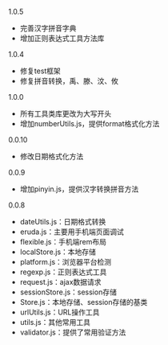 1.0.5

- 完善汉字拼音字典
- 增加正则表达式工具方法库

1.0.4

- 修复test框架
- 修复拼音转换，禹、滕、汶、攸

1.0.0

- 所有工具类库更改为大写开头
- 增加numberUtils.js，提供format格式化方法

0.0.10

- 修改日期格式化方法

0.0.9

- 增加pinyin.js，提供汉字转换拼音方法

0.0.8

- dateUtils.js：日期格式转换
- eruda.js：主要用手机端页面调试
- flexible.js：手机端rem布局
- localStore.js：本地存储
- platform.js：浏览器平台检测
- regexp.js：正则表达式工具
- request.js：ajax数据请求
- sessionStore.js：session存储
- Store.js：本地存储、session存储的基类
- urlUtils.js：URL操作工具
- utils.js：其他常用工具
- validator.js：提供了常用验证方法